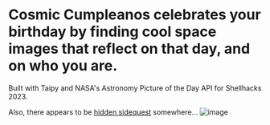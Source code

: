 # Cosmic Cumpleanos celebrates your birthday by finding cool space images that reflect on that day, and on who you are.

Built with Taipy and NASA's Astronomy Picture of the Day API for Shellhacks 2023.

Also, there appears to be [hidden sidequest](https://github.com/BellaFa/Cosmic-Cumpleanos/tree/new-main/Start) somewhere... 
![image](https://apod.nasa.gov/apod/image/2309/_DSC7280-1s_1024.jpg)
